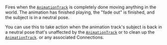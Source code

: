 Fires when the [`AnimationTrack`](https://create.roblox.com/docs/reference/engine/classes/AnimationTrack) is completely done moving anything
in the world. The animation has finished playing, the "fade out" is
finished, and the subject is in a neutral pose.

You can use this to take action when the animation track's subject is back
in a neutral pose that's unaffected by the [`AnimationTrack`](https://create.roblox.com/docs/reference/engine/classes/AnimationTrack) or to
clean up the [`AnimationTrack`](https://create.roblox.com/docs/reference/engine/classes/AnimationTrack). or any associated Connections.